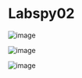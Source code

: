 # Labspy02
![image](https://user-images.githubusercontent.com/56473376/68069475-fb056c80-fd92-11e9-904a-329224be1781.png)

![image](https://user-images.githubusercontent.com/56473376/68069481-0789c500-fd93-11e9-8195-1651acc27635.png)

![image](https://user-images.githubusercontent.com/56473376/68069597-c2ff2900-fd94-11e9-8b5c-5e3ae0426017.png)
